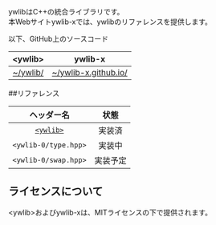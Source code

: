 ywlibはC++の統合ライブラリです。<br>
本Webサイトywlib-xでは、ywlibのリファレンスを提供します。

以下、GitHub上のソースコード

| \<ywlib> | ywlib-x |
|:--------:|:-------:|
|[~/ywlib/](https://github.com/ywlib-x/ywlib/)|[~/ywlib-x.github.io/](https://github.com/ywlib-x/ywlib-x.github.io/)|

##リファレンス

| ヘッダー名 | 状態 |
|:-:|:-:|
| [`<ywlib>`](ywlib.md) | 実装済 |
| `<ywlib-0/type.hpp>` | 実装中 |
| `<ywlib-0/swap.hpp>` | 実装予定 |

## ライセンスについて

\<ywlib>およびywlib-xは、MITライセンスの下で提供されます。
